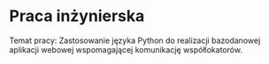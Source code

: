 # Praca inżynierska
Temat pracy: Zastosowanie języka Python do realizacji bazodanowej aplikacji webowej wspomagającej komunikację współlokatorów.
